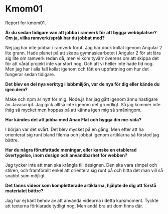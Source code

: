 Kmom01
===============================

Report for kmom01.

**Är du sedan tidigare van att jobba i ramverk för att bygga webbplatser? Om ja, vilka ramverk/språk har du jobbat med?**

Nej jag har inte jobbar i ramverk förut. Jag har dock kollat igenom Angular 2 lite grann. Hade planet på att skapa gymnasiearbetet i Angular 2 för att lära sig lite om ramverk redan då, men vi kom tyvärr överens om att skippa det för att vårat projekt inte var stort nog. Och att vi heller inte hade tid nog.
Men jag har i alla fall kollat igenom och fått en uppfattning om hur det fungerar sedan tidigare.

**Det blev en del nya verktyg i labbmiljön, var de nya för dig eller kände du igen dem?**

Make och npm är nytt för mig. Node.js har jag gått igenom ännu hastigare än Javascript. Jag gick alltså inte igenom det grundligt. Så jag kommer inte ihåg så mycket men hoppas på att känna igen mig så småningom.

**Hur kändes det att jobba med Anax Flat och bygga din me-sida?**

I början var det svårt. Det blev mycket på en gång. Men efter att ha orienterat sig runt bland filerna och jobbat igenom artiklarna så förstod jag bättre.

**Har du några förutfattade meningar, eller kanske en etablerad övertygelse, inom design och användbarhet för webben?**

Jag tycker inte att man ska krångla till designen. Den ska vara simpel och stilren, och framförallt enkel att orientera sig runt på och hitta det man vill så snabbt som möjligt.

**Det fanns videor som kompletterade artiklarna, hjälpte de dig att förstå materialet bättre?**

Jag har ej känt behov av att  använda videorna i detta kursmoment. Tyckte att texterna förklarade tydligt nog. Men ändå bra att dom finns där.
